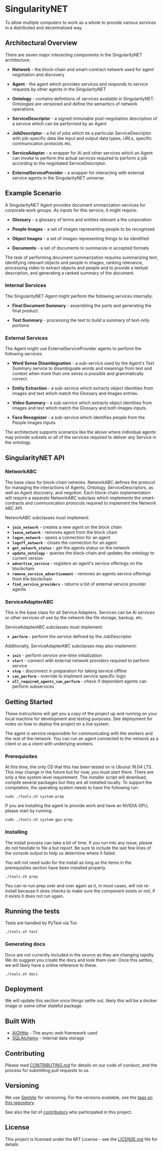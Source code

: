 # SingularityNET

To allow multiple computers to work as a whole to provide various services in a distributed and decentralized way.

## Architectural Overview ##
There are seven major interacting components in the SingularityNET architecture:

* **Network** - the block-chain and smart-contract network used for agent 
  negotiation and discovery
  
* **Agent** - the agent which provides services and responds to service
 requests by other agents in the SingularityNET

* **Ontology** - contains definitions of services available in SingularityNET. 
 Ontologies are versioned and define the semantics of network operations.

* **ServiceDescriptor** - a signed immutable post-negotiation description of a
 service which can be performed by an Agent
 
* **JobDescriptor** - a list of jobs which tie a particular ServiceDescriptor with 
 job-specific data like input and output data types, URLs, specific communication
 protocols etc.

* **ServiceAdapter** - a wrapper for AI and other services which an Agent can
 invoke to perform the actual services required to perform a job according to
 the negotiated ServiceDescriptor.

* **ExternalServiceProvider** - a wrapper for interacting with external service
 agents in the SingularityNET universe.

## Example Scenario ##
A SingularityNET Agent provides document smmarization services for corporate work
groups. As inputs for this service, it might require:

* **Glossary** - a glossary of terms and entities relevant a the corporation

* **People Images** - a set of images representing people to be recognized

* **Object Images** - a set of images representing things to be identified
  
* **Documents** - a set of documents to summarize in accepted formats

The task of performing document summarization requires summarizing text, identifying
relevant objects and people in images, ranking relevance, processing video to
extract objects and people and to provide a textual description, and generating
a ranked summary of the document.

### Internal Services ###
The SingularityNET Agent might perform the following services internally:

* **Final Document Summary** - assembling the parts and generating the final product

* **Text Summary** - processing the text to build a summary of text-only portions


### External Services ###
The Agent might use ExternalServiceProvider agents to perform the following services:

* **Word Sense Disambiguation** - a sub-service used by the Agent's Text Summary
 service to disambiguate words and meanings from text and context when more than
 one sense is possible and grammatically correct. 

* **Entity Extraction** - a sub-service which extracts object identities from
 images and text which match the Glossary and Images entries.

* **Video Summary** - a sub-service which extracts object identities from
 images and text which match the Glossary and both Images inputs.

* **Face Recognizer** - a sub-service which identifies people from the People
Images inputs

The architecture supports scenarios like the above where individual agents may 
provide subsets or all of the services required to deliver any Service in the
ontology.

## SingularityNET API

### NetworkABC ###
The base class for block-chain netwoks. NetworkABC defines the protocol for
managing the interactions of Agents, Ontology, ServiceDescriptors, as well as 
Agent discovery, and negotion. Each block-chain implementation will require a
separate NetworkABC subclass which implements the smart-contracts and communication
protocols required to implement the Network ABC API.

NetworkABC subclasses must implement:
* **`join_network`** - creates a new agent on the block chain
* **`leave_network`** - removes agent from the block chain
* **`logon_network`** - opens a connection for an agent
* **`logoff_network`** - closes the connection for an agent
* **`get_network_status`** - get the agents status on the network
* **`update_ontology`** - queries the block-chain and updates the ontology to current version
* **`advertise_service`** - registers an agent's service offerings on the blockchain
* **`remove_service_advertisement`** - removes an agents service offerings from the blockchain
* **`find_service_providers`** - returns a list of external service provider agents


### ServiceAdapterABC ###
This is the base class for all Service Adapters. Services can be AI services or
other services of use by the network like file storage, backup, etc.

ServiceAdapterABC subclasses must implement:
* **`perform`** - perform the service defined by the JobDescriptor

Additionally, ServiceAdapterABC subclasses may also implement:
* **`init`** - perform service one-time initialization
* **`start`** - connect with external network providers required to perform service
* **`stop`** - disconnect in preparation for taking service offline
* **`can_perform`** - override to implment service specific logic
* **`all_required_agents_can_perform`** - check if dependent agents can perform subservices



## Getting Started

These instructions will get you a copy of the project up and running on your local machine for development and testing purposes. See deployment for notes on how to deploy the project on a live system.

The agent is service responsible for communicating with the workers and the rest of the network. You can run an agent connected to the network as a client or as a client with underlying workers.

### Prerequisites

At this time, the only OS that this has been tested on is Ubunut 16.04 LTS. This may change in the future but for now, you must start there. There are only a few system level requirement.
The installer script will download, compile several packages but they are all installed locally. To support the compilation, the operating system needs to have the following run:

```
sudo ./tools.sh system-prep
```

If you are installing the agent to provide work and have an NVIDIA GPU, please start by running:

```
sudo ./tools.sh system-gpu-prep
```

### Installing

The install process can take a bit of time. If you run into any issue, please do not hesitate to file a but report. Be sure to include the last few lines of the console output to help us determine where it failed.

You will not need sudo for the install as long as the items in the prerequisites section have been installed properly.

```
./tools.sh prep
```
You can re-run prep over and over again as it, in most cases, will not re-install because it does checks to make sure the component exists or not, if it exists it does not run again.

## Running the tests

Tests are handled by PyTest via Tox

```
./tools.sh test
```

### Generating docs

Docs are not currently included in the source as they are changing rapidly. We do suggest you create the docs and look them over. Once this settles, we will likely have a online reference to these.

```
./tools.sh docs
```

## Deployment

We will update this section once things settle out, likely this will be a docker image or some other stateful package.

## Built With

* [AIOHttp](https://aiohttp.readthedocs.io/en/stable/) - The async web framework used
* [SQLAlchemy](https://www.sqlalchemy.org/) - Internal data storage

## Contributing

Please read [CONTRIBUTING.md](CONTRIBUTING.md) for details on our code of conduct, and the process for submitting pull requests to us.

## Versioning

We use [SemVer](http://semver.org/) for versioning. For the versions available, see the [tags on this repository](https://github.com/opencog/singnet/tags). 

See also the list of [contributors](https://github.com/opencog/singnet/graphs/contributors) who participated in this project.

## License

This project is licensed under the MIT License - see the [LICENSE.md](LICENSE.md) file for details

